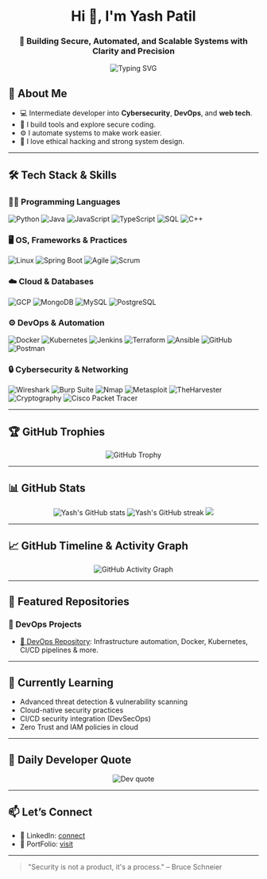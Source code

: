 
<h1 align="center">Hi 👋, I'm Yash Patil</h1>
<h3 align="center">🔐 Building Secure, Automated, and Scalable Systems with Clarity and Precision</h3>

<p align="center">
  <img src="https://readme-typing-svg.demolab.com?font=Fira+Code&duration=2000&pause=1000&color=00F7FF&center=true&vCenter=true&multiline=true&width=700&height=100&lines=Secure+Infrastructure+through+DevOps+and+Cybersecurity;Always+curious%2C+building+resilient+systems" alt="Typing SVG" />
</p>



## 👤 About Me

- 💻 Intermediate developer into **Cybersecurity**, **DevOps**, and **web tech**.
- 🔐 I build tools and explore secure coding.
- ⚙️ I automate systems to make work easier.
- 🧠 I love ethical hacking and strong system design.

---

## 🛠️ Tech Stack & Skills

### 👨‍💻 Programming Languages
![Python](https://img.shields.io/badge/Python-3776AB?style=for-the-badge&logo=python)
![Java](https://img.shields.io/badge/Java-007396?style=for-the-badge&logo=java)
![JavaScript](https://img.shields.io/badge/JavaScript-F7DF1E?style=for-the-badge&logo=javascript&logoColor=black)
![TypeScript](https://img.shields.io/badge/TypeScript-3178C6?style=for-the-badge&logo=typescript)
![SQL](https://img.shields.io/badge/SQL-4479A1?style=for-the-badge&logo=mysql)
![C++](https://img.shields.io/badge/C++-00599C?style=for-the-badge&logo=c%2B%2B)

### 🖥️ OS, Frameworks & Practices
![Linux](https://img.shields.io/badge/Linux-FCC624?style=for-the-badge&logo=linux&logoColor=black)
![Spring Boot](https://img.shields.io/badge/Spring_Boot-6DB33F?style=for-the-badge&logo=spring-boot)
![Agile](https://img.shields.io/badge/Agile-02569B?style=for-the-badge)
![Scrum](https://img.shields.io/badge/Scrum-6DB33F?style=for-the-badge)

### ☁️ Cloud & Databases
![GCP](https://img.shields.io/badge/GCP-4285F4?style=for-the-badge&logo=google-cloud)
![MongoDB](https://img.shields.io/badge/MongoDB-47A248?style=for-the-badge&logo=mongodb)
![MySQL](https://img.shields.io/badge/MySQL-00758F?style=for-the-badge&logo=mysql)
![PostgreSQL](https://img.shields.io/badge/PostgreSQL-336791?style=for-the-badge&logo=postgresql)

### ⚙️ DevOps & Automation
![Docker](https://img.shields.io/badge/Docker-2496ED?style=for-the-badge&logo=docker)
![Kubernetes](https://img.shields.io/badge/Kubernetes-326CE5?style=for-the-badge&logo=kubernetes)
![Jenkins](https://img.shields.io/badge/Jenkins-D24939?style=for-the-badge&logo=jenkins)
![Terraform](https://img.shields.io/badge/Terraform-623CE4?style=for-the-badge&logo=terraform)
![Ansible](https://img.shields.io/badge/Ansible-EE0000?style=for-the-badge&logo=ansible)
![GitHub](https://img.shields.io/badge/GitHub-181717?style=for-the-badge&logo=github)
![Postman](https://img.shields.io/badge/Postman-FF6C37?style=for-the-badge&logo=postman)

### 🔒 Cybersecurity & Networking
![Wireshark](https://img.shields.io/badge/Wireshark-1679A7?style=for-the-badge&logo=wireshark)
![Burp Suite](https://img.shields.io/badge/Burp_Suite-FF6C37?style=for-the-badge&logo=burp-suite)
![Nmap](https://img.shields.io/badge/Nmap-5F7E8B?style=for-the-badge)
![Metasploit](https://img.shields.io/badge/Metasploit-3F6791?style=for-the-badge)
![TheHarvester](https://img.shields.io/badge/TheHarvester-000000?style=for-the-badge)
![Cryptography](https://img.shields.io/badge/Cryptography-6E4C13?style=for-the-badge)
![Cisco Packet Tracer](https://img.shields.io/badge/Cisco_Packet_Tracer-1BA1E2?style=for-the-badge)

---

## 🏆 GitHub Trophies
<p align="center">
  <img src="https://github-profile-trophy.vercel.app/?username=yashpatil118&theme=onedark&title=Stars,Commits,Followers,PullRequest,Repositories,Issues" alt="GitHub Trophy" />
</p>

---

## 📊 GitHub Stats

<p align="center">
  <img src="https://github-readme-stats.vercel.app/api?username=yashpatil118&show_icons=true&theme=radical" alt="Yash's GitHub stats" />
   <img src="https://github-readme-streak-stats.herokuapp.com/?user=yashpatil118&theme=radical" alt="Yash's GitHub streak" />
  <img src="https://github-readme-stats.vercel.app/api/top-langs/?username=yashpatil118&theme=dark&hide_border=false&include_all_commits=false&count_private=false&layout=compact" />
</p>

---

## 📈 GitHub Timeline & Activity Graph
<p align="center">
  <img src="https://github-readme-activity-graph.vercel.app/graph?username=yashpatil118&theme=react-dark" alt="GitHub Activity Graph"/>
</p>

---

##  📂 Featured Repositories

### 🚧 DevOps Projects
- [🔗 DevOps Repository](https://github.com/yashp23dev): Infrastructure automation, Docker, Kubernetes, CI/CD pipelines & more.



---

## 🌱 Currently Learning
- Advanced threat detection & vulnerability scanning
- Cloud-native security practices
- CI/CD security integration (DevSecOps)
- Zero Trust and IAM policies in cloud

---

## 💬 Daily Developer Quote
<p align="center">
  <img src="https://quotes-github-readme.vercel.app/api?type=horizontal&theme=dark" alt="Dev quote" />
</p>

---

## 📫 Let’s Connect

- 💼 LinkedIn: [connect](https://www.linkedin.com/in/yash-patil-069820252/)
- 💼 PortFolio: [visit](https://yashpatil118.github.io/portfolio/)

---

 > "Security is not a product, it's a process." – Bruce Schneier

